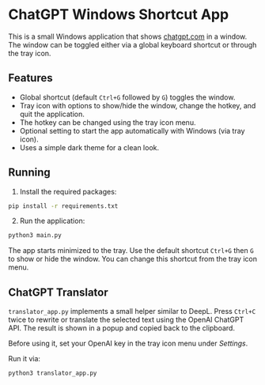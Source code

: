 # ChatGPT Windows Shortcut App

This is a small Windows application that shows [chatgpt.com](https://chatgpt.com) in a window. The window can be toggled either via a global keyboard shortcut or through the tray icon.

## Features

- Global shortcut (default `Ctrl+G` followed by `G`) toggles the window.
- Tray icon with options to show/hide the window, change the hotkey, and quit the application.
 - The hotkey can be changed using the tray icon menu.
- Optional setting to start the app automatically with Windows (via tray icon).
- Uses a simple dark theme for a clean look.

## Running

1. Install the required packages:

```bash
pip install -r requirements.txt
```

2. Run the application:

```bash
python3 main.py
```

The app starts minimized to the tray. Use the default shortcut `Ctrl+G` then `G` to show or hide the window. You can change this shortcut from the tray icon menu.

## ChatGPT Translator

`translator_app.py` implements a small helper similar to DeepL. Press `Ctrl+C` twice to rewrite or translate the selected text using the OpenAI ChatGPT API. The result is shown in a popup and copied back to the clipboard.

Before using it, set your OpenAI key in the tray icon menu under *Settings*.

Run it via:

```bash
python3 translator_app.py
```

